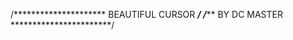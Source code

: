 /********************* BEAUTIFUL CURSOR *********************/
/*********************** BY DC MASTER ***********************/
